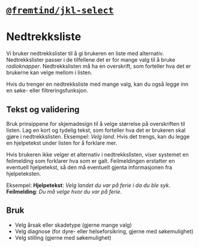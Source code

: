 # [`@fremtind/jkl-select`](https://fremtind.github.io/jokul/components/select/)

# Nedtrekksliste
Vi bruker nedtrekkslister til å gi brukeren en liste med alternativ. Nedtrekkslister passer i de tilfellene det er for mange valg til å bruke _radioknapper_. Nedtrekkslisten må ha en overskrift, som forteller hva det er brukerne kan velge mellom i listen.

Hvis du trenger en nedtrekksliste med mange valg, kan du også legge inn en søke- eller filtreringsfunksjon.

## Tekst og validering
Bruk prinsippene for skjemadesign til å velge størrelse på overskriften til listen. Lag en kort og tydelig tekst, som forteller hva det er brukeren skal gjøre i nedtrekkslisten. Eksempel: _Velg land_. Hvis det trengs, kan du legge en hjelpetekst under listen for å forklare mer.

Hvis brukeren ikke velger et alternativ i nedtrekkslisten, viser systemet en feilmelding som forklarer hva som er galt. Feilmeldingen erstatter en eventuell hjelpetekst, så den må eventuelt gjenta informasjonen fra hjelpeteksten. 

Eksempel: 
**Hjelpetekst**: _Velg landet du var på ferie i da du ble syk_. **Feilmelding**: _Du må velge hvor du var på ferie_.

## Bruk
- Velg årsak eller skadetype (gjerne mange valg)
- Velg diagnose (for dyre- eller helseforsikring, gjerne med søkemulighet)
- Velg stilling (gjerne med søkemulighet)
